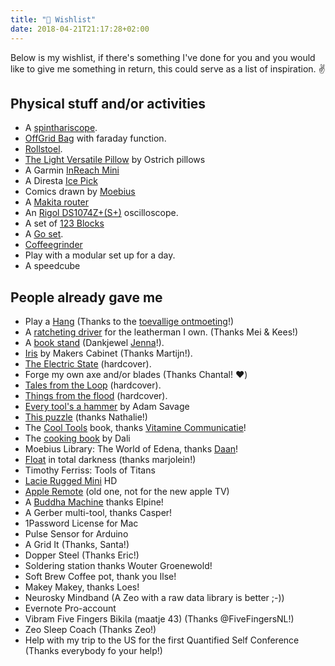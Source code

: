 ```yaml
---
title: "🎁 Wishlist"
date: 2018-04-21T21:17:28+02:00
---
```


Below is my wishlist, if there's something I've done for you and you would like to give me something in return, this could serve as a list of inspiration. ✌️

## Physical stuff and/or activities

*   A [spinthariscope](https://www.wikiwand.com/en/Spinthariscope).
*   [OffGrid Bag](https://offgrid.co/products/off-grid-bag?variant=30205371383890) with faraday function.
*   [Rollstoel](https://www.buitenontbijtjes.nl/winkel/buitenstoel/).
*   [The Light Versatile Pillow](https://ostrichpillow.eu/products/light-versatile-pillow?variant=39922783158436) by Ostrich pillows
*   A Garmin [InReach Mini](https://buy.garmin.com/nl-NL/NL/p/592606)
*   A Diresta [Ice Pick](https://imakeny.com/collections/tools/products/diresta-ice-pick)
*   Comics drawn by [Moebius](http://nl.wikipedia.org/wiki/Jean_Giraud)
*   A [Makita router](https://www.coolblue.nl/product/402575/makita-rt0700cx3j.html)
*   An [Rigol DS1074Z+(S+)](https://www.eleshop.nl/rigol-ds-oscilloscope.html) oscilloscope.
*   A set of [123 Blocks](https://www.amazon.com/BL-123-Precision-Steel-1-2-3-Blocks/dp/B07X4BBBZW)
*   A [Go set](https://www.schaakengo.nl/goshop-keima/spelmateriaal/sets/go-beginnersset-luxe).
*   [Coffeegrinder](https://motocoffee.nl/product/timemore-chestnut-nano-handmolen/)
*   Play with a modular set up for a day.
*   A speedcube

<!-- *   A [Dremel 4300](https://www.hornbach.nl/shop/DREMEL-Multitool-4300-incl-3-hulpstukken-en-45-accessoires/6418176/artikel.html). -->

## People already gave me

*   Play a [Hang](http://en.wikipedia.org/wiki/Hang_(instrument)) (Thanks to the [toevallige ontmoeting](https://www.detoevalligeontmoeting.be/)!)
*   A [ratcheting driver](https://www.leatherman.com/ratchet-driver-931030.html) for the leatherman I own. (Thanks Mei & Kees!)
*   A [book stand](https://www.taschenboeken.nl/atlas-bookstand-yellow.html) (Dankjewel [Jenna](https://www.jennapostma.nl/)!).
*   [Iris](https://www.makerscabinet.com/collections/all-flagship-products/products/iris) by Makers Cabinet (Thanks Martijn!).
*   [The Electric State](https://www.amazon.de/Electric-State-Simon-St%C3%A5lenhag/dp/1501181416?tag=jplattel-21) (hardcover).
*   Forge my own axe and/or blades (Thanks Chantal! ❤️)
*   [Tales from the Loop](https://www.amazon.nl/Tales-Loop-Simon-Stalenhag/dp/1624650392) (hardcover).
*   [Things from the flood](https://www.bol.com/nl/p/things-from-the-flood/9200000129251022/) (hardcover).
*   [Every tool's a hammer](https://www.amazon.com/Every-Tools-Hammer-Life-What/dp/1982113472) by Adam Savage
*   [This puzzle](https://puzzle.lamingtondrive.com/) (thanks Nathalie!)
*   The [Cool Tools](https://www.bol.com/nl/p/cool-tools/9200000020982860/) book, thanks [Vitamine Communicatie](https://www.vitaminecommunicatie.nl/)!
*   The [cooking book](https://www.taschen.com/pages/en/catalogue/art/all/04639/facts.dali_les_diners_de_gala.htm?gclid=Cj0KEQjwg8i_BRCT9dHt5ZSGi90BEiQAItdjpMqOS3gORWwVrFL8DHsHtD0IkavXJryJbxaRuclqvKYaAnVa8P8HAQ) by Dali
*   Moebius Library: The World of Edena, thanks [Daan](https://www.linkedin.com/in/daanbuse?ppe=1)!
*   [Float](http://en.wikipedia.org/wiki/Isolation_tank) in total darkness (thanks marjolein!)
*   Timothy Ferriss: Tools of Titans
*   [Lacie Rugged Mini](http://www.lacie.com/us/products/product.htm?id=10564) HD
*   [Apple Remote](http://www.apple.com/nl/shop/product/MM4T2ZM/A/apple-remote) (old one, not for the new apple TV)
*   A [Buddha Machine](http://cargorecordsdirect.co.uk/collections/fm3-buddha-machines) thanks Elpine!
*   A Gerber multi-tool, thanks Casper!
*   1Password License for Mac
*   Pulse Sensor for Arduino
*   A Grid It (Thanks, Santa!)
*   Dopper Steel (Thanks Eric!)
*   Soldering station thanks Wouter Groenewold!
*   Soft Brew Coffee pot, thank you Ilse!
*   Makey Makey, thanks Loes!
*   Neurosky Mindband (A Zeo with a raw data library is better ;-))
*   Evernote Pro-account
*   Vibram Five Fingers Bikila (maatje 43) (Thanks @FiveFingersNL!)
*   Zeo Sleep Coach (Thanks Zeo!)
*   Help with my trip to the US for the first Quantified Self Conference (Thanks everybody fo your help!)